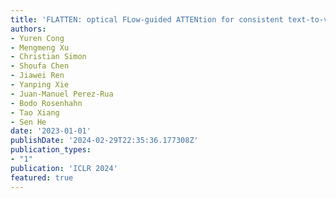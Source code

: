 ```yaml
---
title: 'FLATTEN: optical FLow-guided ATTENtion for consistent text-to-video editing'
authors:
- Yuren Cong
- Mengmeng Xu
- Christian Simon
- Shoufa Chen
- Jiawei Ren
- Yanping Xie
- Juan-Manuel Perez-Rua
- Bodo Rosenhahn
- Tao Xiang
- Sen He
date: '2023-01-01'
publishDate: '2024-02-29T22:35:36.177308Z'
publication_types:
- "1"
publication: 'ICLR 2024'
featured: true
---
```

